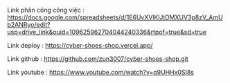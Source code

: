Link phân công công việc : https://docs.google.com/spreadsheets/d/1E6UvXVlKlJtDMXUV3p8zV_AmUb2ANRyo/edit?usp=drive_link&ouid=109625962704044240336&rtpof=true&sd=true

Link deploy : https://cyber-shoes-shop.vercel.app/

Link github : https://github.com/zun3007/cyber-shoes-shop.git

Link youtube : https://www.youtube.com/watch?v=q9UHHx0SI8s